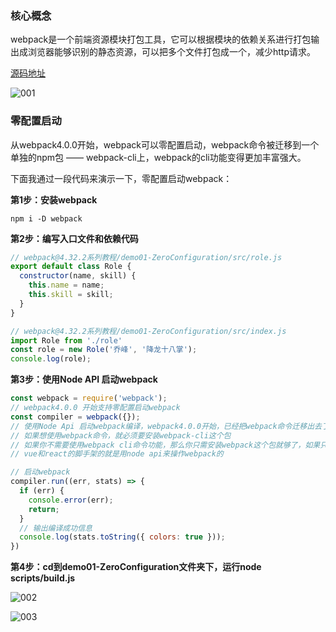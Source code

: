 ### 核心概念
​		webpack是一个前端资源模块打包工具，它可以根据模块的依赖关系进行打包输出成浏览器能够识别的静态资源，可以把多个文件打包成一个，减少http请求。

[源码地址](https://github.com/Jameswain/blog/tree/master/webpack%404.32.2%E7%A0%94%E7%A9%B6%E7%AC%94%E8%AE%B0/demo01-ZeroConfiguration)

![001](https://raw.githubusercontent.com/Jameswain/blog/master/webpack%404.32.2%E7%A0%94%E7%A9%B6%E7%AC%94%E8%AE%B0/demo01-ZeroConfiguration/images/001.png)


### 零配置启动

​		从webpack4.0.0开始，webpack可以零配置启动，webpack命令被迁移到一个单独的npm包 —— webpack-cli上，webpack的cli功能变得更加丰富强大。

下面我通过一段代码来演示一下，零配置启动webpack：

**第1步：安装webpack**

```shell
npm i -D webpack
```

**第2步：编写入口文件和依赖代码**

```javascript
// webpack@4.32.2系列教程/demo01-ZeroConfiguration/src/role.js
export default class Role {
  constructor(name, skill) {
    this.name = name;
    this.skill = skill;
  }
}
```

```javascript
// webpack@4.32.2系列教程/demo01-ZeroConfiguration/src/index.js
import Role from './role'
const role = new Role('乔峰', '降龙十八掌');
console.log(role);
```

**第3步：使用Node API 启动webpack**

```javascript
const webpack = require('webpack');
// webpack4.0.0 开始支持零配置启动webpack
const compiler = webpack({});
// 使用Node Api 启动webpack编译，webpack4.0.0开始，已经把webpack命令迁移出去了，成为一个单独的npm模块包，叫做webpack-cli，这个包的功能更多更强大。
// 如果想使用webpack命令，就必须要安装webpack-cli这个包
// 如果你不需要使用webpack cli命令功能，那么你只需安装webpack这个包就够了，如果只安装webpack这个包，那么只能通过node api来启动webpack
// vue和react的脚手架的就是用node api来操作webpack的

// 启动webpack
compiler.run((err, stats) => {
  if (err) {
    console.error(err);
    return;
  }
  // 输出编译成功信息
  console.log(stats.toString({ colors: true }));
})
```

**第4步：cd到demo01-ZeroConfiguration文件夹下，运行node scripts/build.js**

![002](https://raw.githubusercontent.com/Jameswain/blog/master/webpack%404.32.2%E7%A0%94%E7%A9%B6%E7%AC%94%E8%AE%B0/demo01-ZeroConfiguration/images/002.png)

![003](https://raw.githubusercontent.com/Jameswain/blog/master/webpack%404.32.2%E7%A0%94%E7%A9%B6%E7%AC%94%E8%AE%B0/demo01-ZeroConfiguration/images/003.png)





